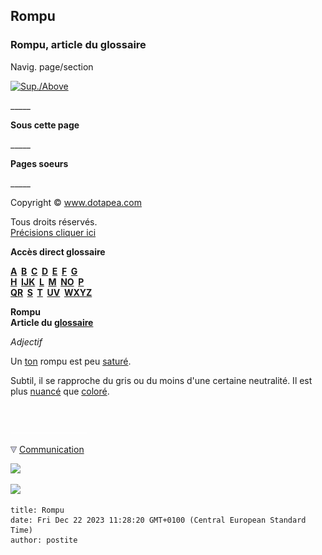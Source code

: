 ## Rompu
### Rompu, article du glossaire
 Navig. page/section

[![Sup./Above](_derived/up_cmp_themenoir010_up.gif)](qr.html)

\_\_\_\_\_

**Sous cette page**

\_\_\_\_\_

**Pages soeurs**

\_\_\_\_\_

Copyright © www.dotapea.com

Tous droits réservés.  
[Précisions cliquer ici](droitscopie.html)

**Accès direct glossaire**

**[A](a.html)  [B](b.html)  [C](c.html)  [D](d.html)  [E](e.html)  [F](f.html)  [G](g.html)  
[H](h.html)  [IJK](ijk.html)  [L](l.html)  [M](m.html)  [NO](no.html)  [P](p.html)  
[QR](qr.html)  [S](s.html)  [T](t.html)  [UV](uv.html)  [WXYZ](wxyz.html)**

**Rompu  
Article du [glossaire](glossaire.html)**

_Adjectif_

Un [ton](ton.html) rompu est peu [saturé](ton.html#saturation).

Subtil, il se rapproche du gris ou du moins d'une certaine neutralité. Il est plus [nuancé](nuance.html) que [coloré](couleur.html).



 

 ![](images/transparent122x1.gif)

![](images/flechebas.gif) [Communication](http://www.artrealite.com/annonceurs.htm) 

[![](https://cbonvin.fr/sites/regie.artrealite.com/visuels/campagne1.png)](index-2.html#20131014)

![](https://cbonvin.fr/sites/regie.artrealite.com/visuels/campagne2.png)
```
title: Rompu
date: Fri Dec 22 2023 11:28:20 GMT+0100 (Central European Standard Time)
author: postite
```
